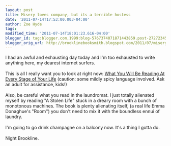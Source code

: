 ```yaml
---
layout: post
title: Misery loves company, but its a terrible hostess
date: '2011-07-14T17:53:00.003-04:00'
author: Zoe Hyde
tags: 
modified_time: '2011-07-14T18:01:23.616-04:00'
blogger_id: tag:blogger.com,1999:blog-5767374071871443859.post-2727234527363305773
blogger_orig_url: http://brooklinebooksmith.blogspot.com/2011/07/misery-loves-company-but-its-terrible.html
---
```


I had an awful and exhausting day today and I'm too exhausted to write anything here, my dearest internet surfers.  <br /><br />This is all I really want you to look at right now: <a href="http://www.collegehumor.com/article/6564693/what-youre-reading-at-every-stage-of-your-life">What You Will Be Reading At Every Stage of Your Life</a> (caution: some mildly spicy language involved. Ask an adult for assistance, kids!)<br /><br />Also, be careful what you read in the laundromat. I just totally alienated myself by reading "A Stolen Life" stuck in a dreary room with a bunch of monotonous machines. The book is plenty alienating itself, (a real life Emma Donaghue's "Room") you don't need to mix it with the boundless ennui of laundry.<br /><br />I'm going to go drink champagne on a balcony now. It's a thing I gotta do.<br /><br />Night Brookline.